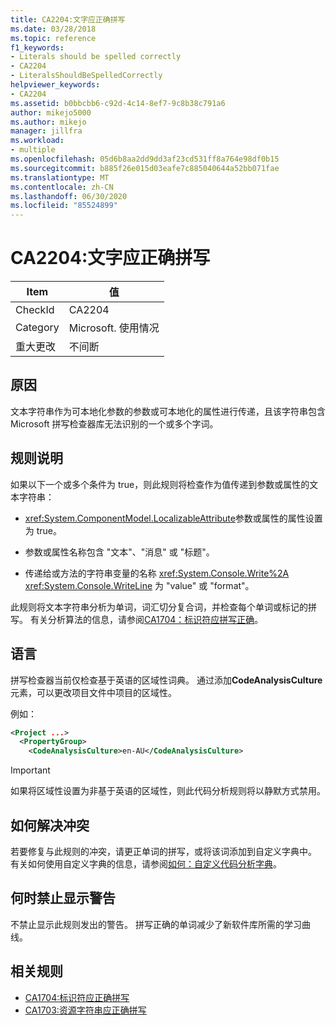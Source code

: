 ```yaml
---
title: CA2204:文字应正确拼写
ms.date: 03/28/2018
ms.topic: reference
f1_keywords:
- Literals should be spelled correctly
- CA2204
- LiteralsShouldBeSpelledCorrectly
helpviewer_keywords:
- CA2204
ms.assetid: b0bbcbb6-c92d-4c14-8ef7-9c8b38c791a6
author: mikejo5000
ms.author: mikejo
manager: jillfra
ms.workload:
- multiple
ms.openlocfilehash: 05d6b8aa2dd9dd3af23cd531ff8a764e98df0b15
ms.sourcegitcommit: b885f26e015d03eafe7c885040644a52bb071fae
ms.translationtype: MT
ms.contentlocale: zh-CN
ms.lasthandoff: 06/30/2020
ms.locfileid: "85524899"
---
```

# <a name="ca2204-literals-should-be-spelled-correctly"></a>CA2204:文字应正确拼写

|Item|值|
|-|-|
|CheckId|CA2204|
|Category|Microsoft. 使用情况|
|重大更改|不间断|

## <a name="cause"></a>原因

文本字符串作为可本地化参数的参数或可本地化的属性进行传递，且该字符串包含 Microsoft 拼写检查器库无法识别的一个或多个字词。

## <a name="rule-description"></a>规则说明

如果以下一个或多个条件为 true，则此规则将检查作为值传递到参数或属性的文本字符串：

- <xref:System.ComponentModel.LocalizableAttribute>参数或属性的属性设置为 true。

- 参数或属性名称包含 "文本"、"消息" 或 "标题"。

- 传递给或方法的字符串变量的名称 <xref:System.Console.Write%2A> <xref:System.Console.WriteLine> 为 "value" 或 "format"。

此规则将文本字符串分析为单词，词汇切分复合词，并检查每个单词或标记的拼写。 有关分析算法的信息，请参阅[CA1704：标识符应拼写正确](../code-quality/ca1704.md)。

## <a name="language"></a>语言

拼写检查器当前仅检查基于英语的区域性词典。 通过添加**CodeAnalysisCulture**元素，可以更改项目文件中项目的区域性。

例如：

```xml
<Project ...>
  <PropertyGroup>
    <CodeAnalysisCulture>en-AU</CodeAnalysisCulture>
```

> [!IMPORTANT]
> 如果将区域性设置为非基于英语的区域性，则此代码分析规则将以静默方式禁用。

## <a name="how-to-fix-violations"></a>如何解决冲突

若要修复与此规则的冲突，请更正单词的拼写，或将该词添加到自定义字典中。 有关如何使用自定义字典的信息，请参阅[如何：自定义代码分析字典](../code-quality/how-to-customize-the-code-analysis-dictionary.md)。

## <a name="when-to-suppress-warnings"></a>何时禁止显示警告

不禁止显示此规则发出的警告。 拼写正确的单词减少了新软件库所需的学习曲线。

## <a name="related-rules"></a>相关规则

- [CA1704:标识符应正确拼写](../code-quality/ca1704.md)
- [CA1703:资源字符串应正确拼写](../code-quality/ca1703.md)
